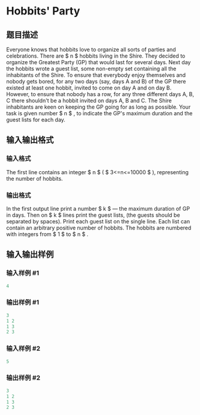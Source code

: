 # Hobbits&#039; Party

## 题目描述

Everyone knows that hobbits love to organize all sorts of parties and celebrations. There are $ n $ hobbits living in the Shire. They decided to organize the Greatest Party (GP) that would last for several days. Next day the hobbits wrote a guest list, some non-empty set containing all the inhabitants of the Shire. To ensure that everybody enjoy themselves and nobody gets bored, for any two days (say, days A and B) of the GP there existed at least one hobbit, invited to come on day A and on day B. However, to ensure that nobody has a row, for any three different days A, B, C there shouldn't be a hobbit invited on days A, B and C. The Shire inhabitants are keen on keeping the GP going for as long as possible. Your task is given number $ n $ , to indicate the GP's maximum duration and the guest lists for each day.

## 输入输出格式

### 输入格式

The first line contains an integer $ n $ ( $ 3<=n<=10000 $ ), representing the number of hobbits.

### 输出格式

In the first output line print a number $ k $ — the maximum duration of GP in days. Then on $ k $ lines print the guest lists, (the guests should be separated by spaces). Print each guest list on the single line. Each list can contain an arbitrary positive number of hobbits. The hobbits are numbered with integers from $ 1 $ to $ n $ .

## 输入输出样例

### 输入样例 #1

```cpp
4

```
### 输出样例 #1

```cpp
3
1 2 
1 3 
2 3 

```
### 输入样例 #2

```cpp
5

```
### 输出样例 #2

```cpp
3
1 2 
1 3 
2 3 

```
